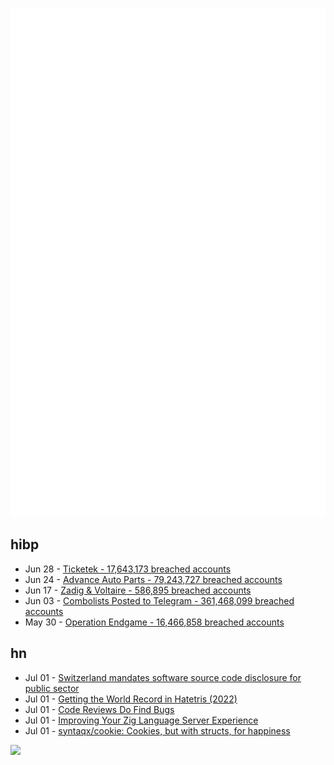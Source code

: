 ![Metrics](https://raw.githubusercontent.com/phixion/phixion/master/metrics.svg)

## hibp

<!--
for https://github.com/phixion/phixion/blob/main/.github/workflows/feeds.yml
-->
<!--START_SECTION:haveibeenpwnd-->
- Jun 28 - [Ticketek - 17,643,173 breached accounts](https://haveibeenpwned.com/PwnedWebsites#Ticketek)
- Jun 24 - [Advance Auto Parts - 79,243,727 breached accounts](https://haveibeenpwned.com/PwnedWebsites#AdvanceAutoParts)
- Jun 17 - [Zadig & Voltaire - 586,895 breached accounts](https://haveibeenpwned.com/PwnedWebsites#ZadigVoltaire)
- Jun 03 - [Combolists Posted to Telegram - 361,468,099 breached accounts](https://haveibeenpwned.com/PwnedWebsites#TelegramCombolists)
- May 30 - [Operation Endgame - 16,466,858 breached accounts](https://haveibeenpwned.com/PwnedWebsites#OperationEndgame)
<!--END_SECTION:haveibeenpwnd-->

## hn

<!--
for https://github.com/phixion/phixion/blob/main/.github/workflows/feeds.yml
-->
<!--START_SECTION:hn-->
- Jul 01 - [Switzerland mandates software source code disclosure for public sector](https://joinup.ec.europa.eu/collection/open-source-observatory-osor/news/new-open-source-law-switzerland)
- Jul 01 - [Getting the World Record in Hatetris (2022)](https://hallofdreams.org/posts/hatetris/)
- Jul 01 - [Code Reviews Do Find Bugs](https://two-wrongs.com/code-reviews-do-find-bugs.html)
- Jul 01 - [Improving Your Zig Language Server Experience](https://kristoff.it/blog/improving-your-zls-experience/)
- Jul 01 - [syntaqx/cookie: Cookies, but with structs, for happiness](https://github.com/syntaqx/cookie)
<!--END_SECTION:hn-->

<!--
for https://yhype.me
-->
![](https://hit.yhype.me/github/profile?user_id=13013670)
